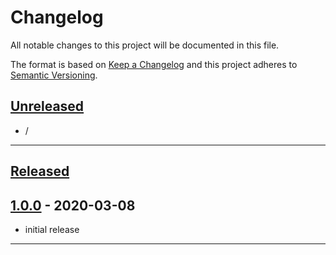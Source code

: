 # **Changelog**
All notable changes to this project will be documented in this file.

The format is based on [Keep a Changelog][Keep a Changelog] and this project adheres to [Semantic Versioning][Semantic Versioning].

## **[Unreleased]**

- /

---

## **[Released]**

## [1.0.0] - 2020-03-08
- initial release

---

<!-- Links -->
[Keep a Changelog]: https://keepachangelog.com/
[Semantic Versioning]: https://semver.org/

<!-- Versions -->
[Unreleased]: https://github.com/RLNT/spigot-registercommands/compare/v1.0.0...HEAD
[Released]: https://github.com/RLNT/spigot-registercommands/releases
[1.0.0]: https://github.com/RLNT/spigot-registercommands/releases/tag/v1.0.0
